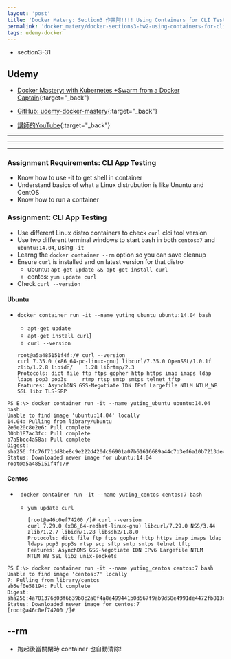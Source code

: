 ```yaml
---
layout: 'post'
title: 'Docker Matery: Section3 作業阿!!!! Using Containers for CLI Testing'
permalink: 'docker_matery/docker-sections3-hw2-using-containers-for-cli-testing'
tags: udemy-docker
---
```

 
- section3-31

## Udemy

- [Docker Mastery: with Kubernetes +Swarm from a Docker Captain](https://www.udemy.com/course/docker-mastery/){:target="_back"}

- [GitHub: udemy-docker-mastery](https://github.com/BretFisher/udemy-docker-mastery){:target="_back"}

- [講師的YouTube](https://www.youtube.com/channel/UC0NErq0RhP51iXx64ZmyVfg){:target="_back"}

---
---
---

### Assignment Requirements: CLI App Testing 

- Know how to use -it to get shell in container 
- Understand basics of what a Linux distrubution is like Ununtu and CentOS
- Know how to run a container 

### Assignment: CLI App Testing

- Use different Linux distro containers to check `curl` clci tool version
- Use two different terminal windows to start bash in both `centos:7` and `ubuntu:14.04`, using `-it`
- Learng the `docker container --rm` option so you can save cleanup
- Ensure `curl` is installed and on latest version for that distro
   - ubuntu: `apt-get update && apt-get install curl`
   - centos: `yum update curl`
- Check `curl --version`


#### Ubuntu

- `docker container run -it --name yuting_ubuntu ubuntu:14.04 bash`

   - `apt-get update`
   - `apt-get install curl`]
   - `curl --version`

    ~~~
    root@a5a485151f4f:/# curl --version
    curl 7.35.0 (x86_64-pc-linux-gnu) libcurl/7.35.0 OpenSSL/1.0.1f zlib/1.2.8 libidn/    1.28 librtmp/2.3
    Protocols: dict file ftp ftps gopher http https imap imaps ldap ldaps pop3 pop3s     rtmp rtsp smtp smtps telnet tftp
    Features: AsynchDNS GSS-Negotiate IDN IPv6 Largefile NTLM NTLM_WB SSL libz TLS-SRP
    ~~~

~~~
PS E:\> docker container run -it --name yuting_ubuntu ubuntu:14.04 bash
Unable to find image 'ubuntu:14.04' locally
14.04: Pulling from library/ubuntu
2e6e20c8e2e6: Pull complete                                                         
30bb187ac3fc: Pull complete                                                         
b7a5bcc4a58a: Pull complete                                                         
Digest: sha256:ffc76f71dd8be8c9e222d420dc96901a07b61616689a44c7b3ef6a10b7213de4
Status: Downloaded newer image for ubuntu:14.04
root@a5a485151f4f:/#
~~~


#### Centos

- ` docker container run -it --name yuting_centos centos:7 bash`

   - `yum update curl`

      ~~~
      [root@a46c0ef74200 /]# curl --version
      curl 7.29.0 (x86_64-redhat-linux-gnu) libcurl/7.29.0 NSS/3.44 zlib/1.2.7 libidn/1.28 libssh2/1.8.0
      Protocols: dict file ftp ftps gopher http https imap imaps ldap ldaps pop3 pop3s rtsp scp sftp smtp smtps telnet tftp
      Features: AsynchDNS GSS-Negotiate IDN IPv6 Largefile NTLM NTLM_WB SSL libz unix-sockets
      ~~~
   

~~~
PS E:\> docker container run -it --name yuting_centos centos:7 bash
Unable to find image 'centos:7' locally
7: Pulling from library/centos
ab5ef0e58194: Pull complete                                                                                             Digest: sha256:4a701376d03f6b39b8c2a8f4a8e499441b0d567f9ab9d58e4991de4472fb813c
Status: Downloaded newer image for centos:7
[root@a46c0ef74200 /]# 
~~~

## --rm 

- 跑起後當關閉時 container 也自動清除!